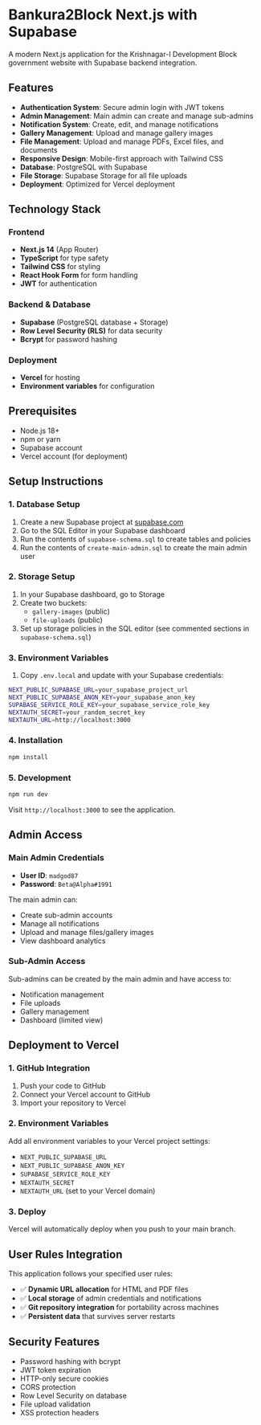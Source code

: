 # Bankura2Block Next.js with Supabase

A modern Next.js application for the Krishnagar-I Development Block government website with Supabase backend integration.

## Features

- **Authentication System**: Secure admin login with JWT tokens
- **Admin Management**: Main admin can create and manage sub-admins
- **Notification System**: Create, edit, and manage notifications
- **Gallery Management**: Upload and manage gallery images
- **File Management**: Upload and manage PDFs, Excel files, and documents
- **Responsive Design**: Mobile-first approach with Tailwind CSS
- **Database**: PostgreSQL with Supabase
- **File Storage**: Supabase Storage for all file uploads
- **Deployment**: Optimized for Vercel deployment

## Technology Stack

### Frontend
- **Next.js 14** (App Router)
- **TypeScript** for type safety
- **Tailwind CSS** for styling
- **React Hook Form** for form handling
- **JWT** for authentication

### Backend & Database
- **Supabase** (PostgreSQL database + Storage)
- **Row Level Security (RLS)** for data security
- **Bcrypt** for password hashing

### Deployment
- **Vercel** for hosting
- **Environment variables** for configuration

## Prerequisites

- Node.js 18+ 
- npm or yarn
- Supabase account
- Vercel account (for deployment)

## Setup Instructions

### 1. Database Setup

1. Create a new Supabase project at [supabase.com](https://supabase.com)
2. Go to the SQL Editor in your Supabase dashboard
3. Run the contents of `supabase-schema.sql` to create tables and policies
4. Run the contents of `create-main-admin.sql` to create the main admin user

### 2. Storage Setup

1. In your Supabase dashboard, go to Storage
2. Create two buckets:
   - `gallery-images` (public)
   - `file-uploads` (public)
3. Set up storage policies in the SQL editor (see commented sections in `supabase-schema.sql`)

### 3. Environment Variables

1. Copy `.env.local` and update with your Supabase credentials:

```bash
NEXT_PUBLIC_SUPABASE_URL=your_supabase_project_url
NEXT_PUBLIC_SUPABASE_ANON_KEY=your_supabase_anon_key
SUPABASE_SERVICE_ROLE_KEY=your_supabase_service_role_key
NEXTAUTH_SECRET=your_random_secret_key
NEXTAUTH_URL=http://localhost:3000
```

### 4. Installation

```bash
npm install
```

### 5. Development

```bash
npm run dev
```

Visit `http://localhost:3000` to see the application.

## Admin Access

### Main Admin Credentials
- **User ID**: `madgod87`
- **Password**: `Beta@Alpha#1991`

The main admin can:
- Create sub-admin accounts
- Manage all notifications
- Upload and manage files/gallery images
- View dashboard analytics

### Sub-Admin Access
Sub-admins can be created by the main admin and have access to:
- Notification management
- File uploads
- Gallery management
- Dashboard (limited view)

## Deployment to Vercel

### 1. GitHub Integration
1. Push your code to GitHub
2. Connect your Vercel account to GitHub
3. Import your repository to Vercel

### 2. Environment Variables
Add all environment variables to your Vercel project settings:
- `NEXT_PUBLIC_SUPABASE_URL`
- `NEXT_PUBLIC_SUPABASE_ANON_KEY` 
- `SUPABASE_SERVICE_ROLE_KEY`
- `NEXTAUTH_SECRET`
- `NEXTAUTH_URL` (set to your Vercel domain)

### 3. Deploy
Vercel will automatically deploy when you push to your main branch.

## User Rules Integration

This application follows your specified user rules:
- ✅ **Dynamic URL allocation** for HTML and PDF files
- ✅ **Local storage** of admin credentials and notifications  
- ✅ **Git repository integration** for portability across machines
- ✅ **Persistent data** that survives server restarts

## Security Features

- Password hashing with bcrypt
- JWT token expiration
- HTTP-only secure cookies
- CORS protection
- Row Level Security on database
- File upload validation
- XSS protection headers
